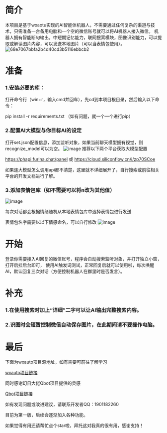 # 简介

本项目是基于wxaotu实现的AI智能体机器人，不需要通过任何复杂的渠道与技术，只需准备一台备用电脑和一个空的微信账号就可以将AI机器人接入微信。
机器人拥有智能断句输出，中短期记忆能力，联网搜索模块，图像识别能力，可以提取或解读图片内容，可以发送本地图片（可以当表情包使用）。
![68e7067bbfa2b4d40cd3b5116ebbcb2](https://github.com/user-attachments/assets/31fd1e78-c70d-48e5-93b0-3397a7b482a0)

# 准备

  ### 1.安装必要的库：
  打开命令行（win+r，输入cmd并回车），先cd到本项目根目录，然后输入以下命令：
  
  pip install -r requirements.txt
  （如有问题，就一个一个进行pip）
  
  ### 2.配置AI大模型与你目标AI的设定
  打开set.json配置信息，添加监听对象，如果当前聊天模型拥有视觉，则recognize_model可以为空。
  ![image](https://github.com/user-attachments/assets/27010bf6-90a1-4ddc-9e50-71e469145c7a)
  推荐以下两个平台获取大模型配置
  
  https://phapi.furina.chat/panel
  或
  https://cloud.siliconflow.cn/i/zp70SCoe
  
  如果连大模型怎么调用api都不清楚，这里就不详细展开了，自行搜索或前往相关平台的开发文档进行了解。
 

  ### 3.添加表情包库（如不需要可以将n改为其他值）
  ![image](https://github.com/user-attachments/assets/d1bed6b0-47fa-45f2-818c-64f86855ff3e)

  每次对话都会根据情绪随机从本地表情包库中选择表情包进行发送

  表情包名字需要以以下情感命名，可以自行修改
  ![image](https://github.com/user-attachments/assets/2d0c2e49-fcdd-4f85-bea4-4c01f1523408)


# 开始

  登录你需要接入AI回复的微信账号，程序会自动搜索监听对象，并打开独立小窗，打开后挂后台即可，
  使用AI触发词测试，正常回复后就可以使用啦，每次唤醒AI，默认回复三次对话（方便控制机器人在群里时是否发言）。

# 补充
  ### 1.在使用搜索时加上“详细”二字可以让AI输出完整搜索内容。
  ### 2.识图时会短暂控制微信自动保存图片，在此期间请不要操作电脑。

# 最后
下面为wxauto项目源地址，如有需要可前往了解学习

[wxauto项目链接](https://github.com/cluic/wxauto)

同时感谢幻日大佬Qbot项目提供的灵感

[Qbot项目链接](https://github.com/TIGillusion/Qbot)

如有发现问题或改进建议，请联系开发者QQ：1901182260

目前为第一版，后续会逐渐加入各种功能。

如果觉得有用还请帮忙点个star啦，拜托这对我真的很有用，感谢支持！
